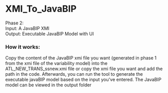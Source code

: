 # XMI_To_JavaBIP
Phase 2:<br/>
Input: A JavaBIP XMI <br/>
Output: Executable JavaBIP Model with UI<br/>

### How it works:
Copy the content of the JavaBIP xmi file you want (generated in phase 1 from the xmi file of the variability model) into the ATL_NEW_TRANS_ssnew.xmi file or copy the xmi file you want and add the path in the code. Afterwards, you can run the tool to generate the executable javaBIP model based on the input you've entered. The JavaBIP model can be viewed in the output folder
